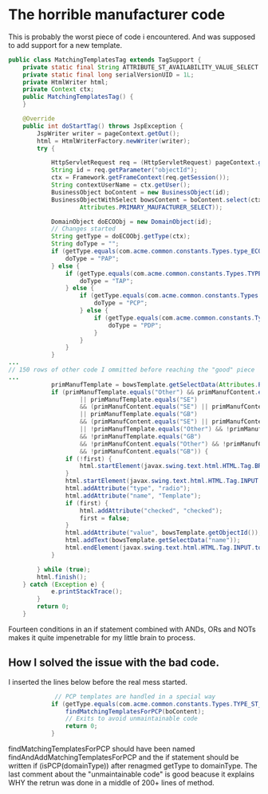 # The horrible manufacturer code
This is probably the worst piece of code i encountered. And was supposed to add support for a new template.

``` java
public class MatchingTemplatesTag extends TagSupport {
    private static final String ATTRIBUTE_ST_AVAILABILITY_VALUE_SELECT = "attribute[st_Availability].value";
    private static final long serialVersionUID = 1L;
    private HtmlWriter html;
    private Context ctx;
    public MatchingTemplatesTag() {
    }

    @Override
    public int doStartTag() throws JspException {
        JspWriter writer = pageContext.getOut();
        html = HtmlWriterFactory.newWriter(writer);
        try {

            HttpServletRequest req = (HttpServletRequest) pageContext.getRequest();
            String id = req.getParameter("objectId");
            ctx = Framework.getFrameContext(req.getSession());
            String contextUserName = ctx.getUser();
            BusinessObject boContent = new BusinessObject(id);
            BusinessObjectWithSelect bowsContent = boContent.select(ctx, new StringList(
                    Attributes.PRIMARY_MAUFACTURER_SELECT));

            DomainObject doECOObj = new DomainObject(id);
            // Changes started
            String getType = doECOObj.getType(ctx);
            String doType = "";
            if (getType.equals(com.acme.common.constants.Types.type_ECO)) {
                doType = "PAP";
            } else {
                if (getType.equals(com.acme.common.constants.Types.TYPE_ST_TAPECO)) {
                    doType = "TAP";
                } else {
                    if (getType.equals(com.acme.common.constants.Types.TYPE_ST_PCPECO)) {
                        doType = "PCP";
                    } else {
                        if (getType.equals(com.acme.common.constants.Types.TYPE_ST_PDPECO)) {
                            doType = "PDP";
                        }
                    }
                }
            }
...
// 150 rows of other code I ommitted before reaching the "good" piece
...    
            primManufTemplate = bowsTemplate.getSelectData(Attributes.PRIMARY_MAUFACTURER_SELECT);
            if (primManufTemplate.equals("Other") && primManufContent.equals("Other")
                    || primManufTemplate.equals("SE")
                    && (primManufContent.equals("SE") || primManufContent.equals("GB"))
                    || primManufTemplate.equals("GB")
                    && (primManufContent.equals("SE") || primManufContent.equals("GB"))
                    || !primManufTemplate.equals("Other") && !primManufTemplate.equals("SE")
                    && !primManufTemplate.equals("GB")
                    && !primManufContent.equals("Other") && !primManufContent.equals("SE")
                    && !primManufContent.equals("GB")) {
                if (!first) {
                    html.startElement(javax.swing.text.html.HTML.Tag.BR.toString());
                }
                html.startElement(javax.swing.text.html.HTML.Tag.INPUT.toString());
                html.addAttribute("type", "radio");
                html.addAttribute("name", "Template");
                if (first) {
                    html.addAttribute("checked", "checked");
                    first = false;
                }
                html.addAttribute("value", bowsTemplate.getObjectId());
                html.addText(bowsTemplate.getSelectData("name"));
                html.endElement(javax.swing.text.html.HTML.Tag.INPUT.toString());
            }

        } while (true);
        html.finish();
    } catch (Exception e) {
            e.printStackTrace();
        }
        return 0;
    }

```

Fourteen conditions in an if statement combined with ANDs, ORs and NOTs makes it quite impenetrable for my little brain to process.

## How I solved the issue with the bad code.
I inserted the lines below before the real mess started.
``` java
             // PCP templates are handled in a special way
            if (getType.equals(com.acme.common.constants.Types.TYPE_ST_PCPECO)) {
                findMatchingTemplatesForPCP(boContent);
                // Exits to avoid unmaintainable code
                return 0;
            }
```
findMatchingTemplatesForPCP should have been named findAndAddMatchingTemplatesForPCP and the if statement should be written if (isPCP(domainType)) after renagmed getType to domainType. The last comment about the "unmaintainable code" is good beacuse it explains WHY the retrun was done in a middle of 200+ lines of method.
